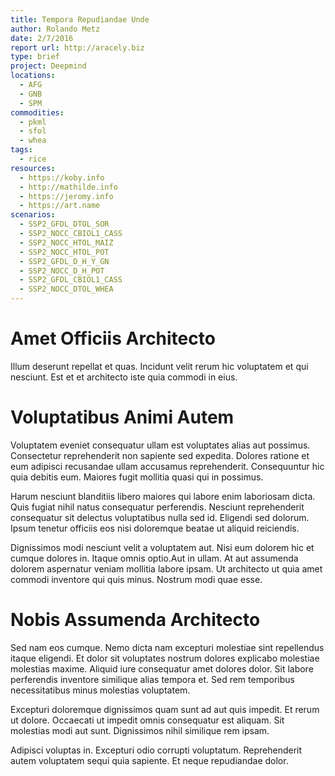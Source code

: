 ```yaml
---
title: Tempora Repudiandae Unde
author: Rolando Metz
date: 2/7/2016
report url: http://aracely.biz
type: brief
project: Deepmind
locations:
  - AFG
  - GNB
  - SPM
commodities:
  - pkml
  - sfol
  - whea
tags:
  - rice
resources:
  - https://koby.info
  - http://mathilde.info
  - https://jeromy.info
  - https://art.name
scenarios:
  - SSP2_GFDL_DTOL_SOR
  - SSP2_NOCC_CBIOL1_CASS
  - SSP2_NOCC_HTOL_MAIZ
  - SSP2_NOCC_HTOL_POT
  - SSP2_GFDL_D_H_Y_GN
  - SSP2_NOCC_D_H_POT
  - SSP2_GFDL_CBIOL1_CASS
  - SSP2_NOCC_DTOL_WHEA
---
```

# Amet Officiis Architecto
Illum deserunt repellat et quas. Incidunt velit rerum hic voluptatem et qui nesciunt. Est et et architecto iste quia commodi in eius.

# Voluptatibus Animi Autem
Voluptatem eveniet consequatur ullam est voluptates alias aut possimus. Consectetur reprehenderit non sapiente sed expedita. Dolores ratione et eum adipisci recusandae ullam accusamus reprehenderit. Consequuntur hic quia debitis eum. Maiores fugit mollitia quasi qui in possimus.
 Harum nesciunt blanditiis libero maiores qui labore enim laboriosam dicta. Quis fugiat nihil natus consequatur perferendis. Nesciunt reprehenderit consequatur sit delectus voluptatibus nulla sed id. Eligendi sed dolorum. Ipsum tenetur officiis eos nisi doloremque beatae ut aliquid reiciendis.
 Dignissimos modi nesciunt velit a voluptatem aut. Nisi eum dolorem hic et cumque dolores in. Itaque omnis optio.Aut in ullam. At aut assumenda dolorem aspernatur veniam mollitia labore ipsam. Ut architecto ut quia amet commodi inventore qui quis minus. Nostrum modi quae esse.

# Nobis Assumenda Architecto
Sed nam eos cumque. Nemo dicta nam excepturi molestiae sint repellendus itaque eligendi. Et dolor sit voluptates nostrum dolores explicabo molestiae molestias maxime. Aliquid iure consequatur amet dolores dolor. Sit labore perferendis inventore similique alias tempora et. Sed rem temporibus necessitatibus minus molestias voluptatem.
 Excepturi doloremque dignissimos quam sunt ad aut quis impedit. Et rerum ut dolore. Occaecati ut impedit omnis consequatur est aliquam. Sit molestias modi aut sunt. Dignissimos nihil similique rem ipsam.
 Adipisci voluptas in. Excepturi odio corrupti voluptatum. Reprehenderit autem voluptatem sequi quia sapiente. Et neque repudiandae dolor.
